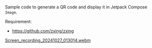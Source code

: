Sample code to generate a QR code and display it in Jetpack Compose `Image`.

Requirement:
- https://github.com/zxing/zxing

[Screen_recording_20241027_013014.webm](https://github.com/user-attachments/assets/522da18f-73dc-49f1-8284-47c6b916c1b6)
